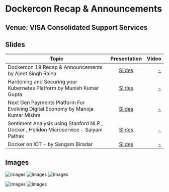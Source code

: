 # Dockercon Recap & Announcements

## Venue: VISA Consolidated Support Services

## Slides


| Topic        | Presentation          | Video  |
| ------------- |:-------------:| -----:|
| Dockercon 19 Recap & Announcements by Ajeet Singh Raina| [Slides](https://www.slideshare.net/ajeetraina/dockercon-2019-updates-announcements?qid=9e8fbbe8-1391-49f3-871b-9c1bc187b1a0&v=&b=&from_search=6) | [ - ]() |
| Hardening and Securing your Kubernetes Platform by Munish Kumar Gupta| [Slides](-)| [ - ]()| 
| Next Gen Payments Platform For Evolving Digital Economy by Manoja Kumar Mishra| [Slides](-)| [ - ]()| 
| Sentiment Analysis using Stanford NLP , Docker , Helidon Microservice - Saiyam Pathak| [Slides](-)| [ - ]()| 
| Docker on IOT - by Sangam Biradar|[Slides](https://www.slideshare.net/sangambiradar370/docker-on-iot-dockercon19-sfo-recap-announcements-bangalore)| [ - ]()| 


## Images

![Images](https://github.com/collabnix/dockerbangalore/blob/master/slides/15th-June-2019-Dockercon19-Recap/ajeet_01.jpeg)
![Images](https://github.com/collabnix/dockerbangalore/blob/master/slides/15th-June-2019-Dockercon19-Recap/sangam.jpeg)
![Images](https://github.com/collabnix/dockerbangalore/blob/master/slides/15th-June-2019-Dockercon19-Recap/saiyam_01.jpeg)

![Images](https://github.com/collabnix/dockerbangalore/blob/master/slides/15th-June-2019-Dockercon19-Recap/prabhu.jpeg)
![Images](https://github.com/collabnix/dockerbangalore/blob/master/slides/15th-June-2019-Dockercon19-Recap/techstack.jpeg)
